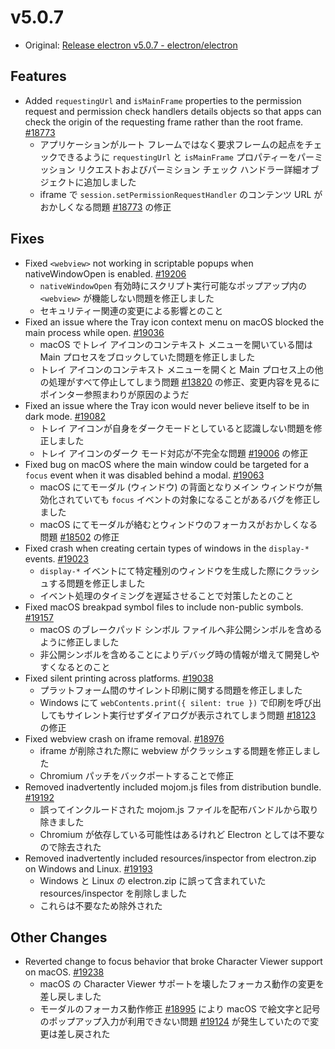 # v5.0.7

- Original: [Release electron v5.0.7 - electron/electron](https://github.com/electron/electron/releases/tag/v5.0.7)

## Features

- Added `requestingUrl` and `isMainFrame` properties to the permission request and permission check handlers details objects so that apps can check the origin of the requesting frame rather than the root frame. [#18773](https://github.com/electron/electron/pull/18772)
  - アプリケーションがルート フレームではなく要求フレームの起点をチェックできるように `requestingUrl` と `isMainFrame` プロパティーをパーミッション リクエストおよびパーミション チェック ハンドラー詳細オブジェクトに追加しました
  - iframe で `session.setPermissionRequestHandler` のコンテンツ URL がおかしくなる問題 [#18773](https://github.com/electron/electron/issues/18773) の修正


## Fixes

- Fixed `<webview>` not working in scriptable popups when nativeWindowOpen is enabled. [#19206](https://github.com/electron/electron/pull/19206)
  - `nativeWindowOpen` 有効時にスクリプト実行可能なポップアップ内の `<webview>` が機能しない問題を修正しました
  - セキュリティー関連の変更による影響とのこと
- Fixed an issue where the Tray icon context menu on macOS blocked the main process while open. [#19036](https://github.com/electron/electron/pull/19036)
  - macOS でトレイ アイコンのコンテキスト メニューを開いている間は Main プロセスをブロックしていた問題を修正しました
  - トレイ アイコンのコンテキスト メニューを開くと Main プロセス上の他の処理がすべて停止してしまう問題 [#13820](https://github.com/electron/electron/issues/13820) の修正、変更内容を見るにポインター参照まわりが原因のようだ
- Fixed an issue where the Tray icon would never believe itself to be in dark mode. [#19082](https://github.com/electron/electron/pull/19082)
  - トレイ アイコンが自身をダークモードとしていると認識しない問題を修正しました
  - トレイ アイコンのダーク モード対応が不完全な問題 [#19006](https://github.com/electron/electron/issues/19006) の修正
- Fixed bug on macOS where the main window could be targeted for a `focus` event when it was disabled behind a modal. [#19063](https://github.com/electron/electron/pull/19063)
  - macOS にてモーダル (ウィンドウ) の背面となりメイン ウィンドウが無効化されていても `focus` イベントの対象になることがあるバグを修正しました
  - macOS にてモーダルが絡むとウィンドウのフォーカスがおかしくなる問題 [#18502](https://github.com/electron/electron/issues/18502) の修正
- Fixed crash when creating certain types of windows in the `display-*` events. [#19023](https://github.com/electron/electron/pull/19023)
  - `display-*` イベントにて特定種別のウィンドウを生成した際にクラッシュする問題を修正しました
  - イベント処理のタイミングを遅延させることで対策したとのこと
- Fixed macOS breakpad symbol files to include non-public symbols. [#19157](https://github.com/electron/electron/pull/19157)
  - macOS のブレークパッド シンボル ファイルへ非公開シンボルを含めるように修正しました
  - 非公開シンボルを含めることによりデバッグ時の情報が増えて開発しやすくなるとのこと
- Fixed silent printing across platforms. [#19038](https://github.com/electron/electron/pull/19038)
  - プラットフォーム間のサイレント印刷に関する問題を修正しました
  - Windows にて `webContents.print({ silent: true })` で印刷を呼び出してもサイレント実行せずダイアログが表示されてしまう問題 [#18123](https://github.com/electron/electron/issues/18123) の修正
- Fixed webview crash on iframe removal. [#18976](https://github.com/electron/electron/pull/18976)
  - iframe が削除された際に webview がクラッシュする問題を修正しました
  - Chromium パッチをバックポートすることで修正
- Removed inadvertently included mojom.js files from distribution bundle. [#19192](https://github.com/electron/electron/pull/19192)
  - 誤ってインクルードされた mojom.js ファイルを配布バンドルから取り除きました
  - Chromium が依存している可能性はあるけれど Electron としては不要なので除去された
- Removed inadvertently included resources/inspector from electron.zip on Windows and Linux. [#19193](https://github.com/electron/electron/pull/19193)
  - Windows と Linux の electron.zip に誤って含まれていた resources/inspector を削除しました
  - これらは不要なため除外された

## Other Changes

- Reverted change to focus behavior that broke Character Viewer support on macOS. [#19238](https://github.com/electron/electron/pull/19238)
  - macOS の Character Viewer サポートを壊したフォーカス動作の変更を差し戻しました
  - モーダルのフォーカス動作修正 [#18995](https://github.com/electron/electron/pull/18995) により macOS で絵文字と記号のポップアップ入力が利用できない問題 [#19124](https://github.com/electron/electron/issues/19124) が発生していたので変更は差し戻された
